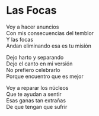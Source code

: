 # Las Focas  

Voy a hacer anuncios  
Con mis consecuencias del temblor  
Y las focas  
Andan eliminando esa es tu misión  

Dejo harto y separando  
Dejo el canto en mi versión  
No prefiero celebrarlo  
Porque encuentro que es mejor  

Voy a reparar los núcleos  
Que te ayudan a sentir  
Esas ganas tan extrañas  
De que tengan que sufrir
